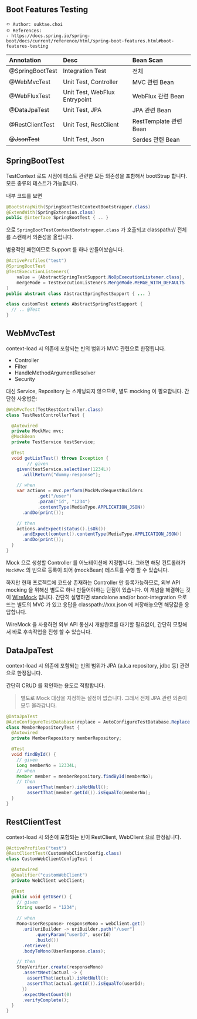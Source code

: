 ## Boot Features Testing

```
ㅁ Author: suktae.choi
ㅁ References:
- https://docs.spring.io/spring-boot/docs/current/reference/html/spring-boot-features.html#boot-features-testing
```

| Annotation      | Desc                          | Bean Scan              |
| :-------------- | :---------------------------- | :--------------------- |
| @SpringBootTest | Integration Test              | 전체                   |
| @WebMvcTest     | Unit Test, Controller         | MVC 관련 Bean          |
| @WebFluxTest    | Unit Test, WebFlux Entrypoint | WebFlux 관련 Bean      |
| @DataJpaTest    | Unit Test, JPA                | JPA 관련 Bean          |
| @RestClientTest | Unit Test, RestClient         | RestTemplate 관련 Bean |
| ~~@JsonTest~~   | Unit Test, Json               | Serdes 관련 Bean       |

## SpringBootTest

TestContext 로드 시점에 테스트 관련한 모든 의존성을 포함해서 bootStrap 합니다. 모든 종류의 테스트가 가능합니다.

내부 코드를 보면

```java
@BootstrapWith(SpringBootTestContextBootstrapper.class)
@ExtendWith(SpringExtension.class)
public @interface SpringBootTest { .. }
```

으로 `SpringBootTestContextBootstrapper.class` 가 호출되고 classpath:// 전체를 스캔해서 의존성을 올립니다.

범용적인 패턴이므로 Support 를 하나 만들어놨습니다.

```java
@ActiveProfiles("test")
@SpringBootTest
@TestExecutionListeners(
    value = {AbstractSpringTestSupport.NoOpExecutionListener.class},
    mergeMode = TestExecutionListeners.MergeMode.MERGE_WITH_DEFAULTS
)
public abstract class AbstractSpringTestSupport { ... }
```

```java
class customTest extends AbstractSpringTestSupport {
  // .. @Test
}
```

## WebMvcTest

context-load 시 의존에 포함되는 빈의 범위가 MVC 관련으로 한정됩니다.

- Controller
- Filter
- HandleMethodArgumentResolver
- Security

대신 Service, Repository 는 스캐닝되지 않으므로,  별도 mocking 이 필요합니다. 간단한 사용법은:

```java
@WebMvcTest(TestRestController.class)
class TestRestControllerTest {

  @Autowired
  private MockMvc mvc;
  @MockBean
  private TestService testService;

  @Test
  void getListTest() throws Exception {
		// given
    given(testService.selectUser(1234L))
      .willReturn("dummy-response");

    // when
    var actions = mvc.perform(MockMvcRequestBuilders
			.get("/user")
			.param("id", "1234")
			.contentType(MediaType.APPLICATION_JSON))
      .andDo(print());

    // then
    actions.andExpect(status().isOk())
      .andExpect(content().contentType(MediaType.APPLICATION_JSON))
      .andDo(print());
  }
}
```

Mock 으로 생성할 Controller 를 어노테이션에 지정합니다. 그러면 해당 컨트롤러가 `MockMvc` 의 빈으로 등록이 되어 (mockBean) 테스트를 수행 할 수 있습니다.

하지만 현재 프로젝트에 코드상 존재하는 Controller 만 등록가능하므로, 외부 API mocking 을 위해선 별도로 하나 만들어야하는 단점이 있습니다. 이 개념을 해결하는 것이 [WireMock](http://wiremock.org/docs/configuration/) 입니다. 간단히 설명하면 standalone and/or boot-integration 으로 뜨는 별도의 MVC 가 있고 응답을 classpath://xxx.json 에 저장해놓으면 해당값을 응답합니다.

WireMock 을 사용하면 외부 API 통신시 개발완료를 대기할 필요없이, 간단히 모킹해서 바로 후속작업을 진행 할 수 있습니다.

## DataJpaTest

context-load 시 의존에 포함되는 빈의 범위가 JPA (a.k.a repository, jdbc 등) 관련으로 한정됩니다.

간단히 CRUD 를 확인하는 용도로 적합합니다.

> 별도로 Mock 대상을 지정하는 설정이 없습니다. 그래서 전체 JPA 관련 의존이 모두 올라갑니다.

```java
@DataJpaTest
@AutoConfigureTestDatabase(replace = AutoConfigureTestDatabase.Replace.NONE)
class MemberRepositoryTest {
  @Autowired
  private MemberRepository memberRepository;

  @Test
  void findById() {
    // given
    Long memberNo = 12334L;
    // when
    Member member = memberRepository.findById(memberNo);
    // then
		assertThat(member).isNotNull();
		assertThat(member.getId()).isEqualTo(memberNo);
  }
}
```

## RestClientTest

context-load 시 의존에 포함되는 빈이 RestClient, WebClient 으로 한정됩니다.

```java
@ActiveProfiles("test")
@RestClientTest(CustomWebClientConfig.class)
class CustomWebClientConfigTest {

  @Autowired
  @Qualifier("customWebClient")
  private WebClient webClient;

  @Test
  public void getUser() {
    // given
    String userId = "1234";

    // when
    Mono<UserResponse> responseMono = webClient.get()
      .uri(uriBuilder -> uriBuilder.path("/user")
           .queryParam("userId", userId)
           .build())
      .retrieve()
      .bodyToMono(UserResponse.class);

    // then
    StepVerifier.create(responseMono)
      .assertNext(actual -> {
        assertThat(actual).isNotNull();
        assertThat(actual.getId()).isEqualTo(userId);
      })
      .expectNextCount(0)
      .verifyComplete();
  }
}
```